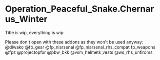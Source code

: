 # Operation_Peaceful_Snake.Chernarus_Winter
Title is wip, everything is wip

Please don't open with these addons as they won't be used anyway:
@diwako
@fp_gear
@fp_niarsenal
@fp_niarsenal_rhs_compat
fp_weapons
@fpz
@projectopfor
@pbw_bkk
@vsm_helmets_vests
@ws_rhs_unfiroms
